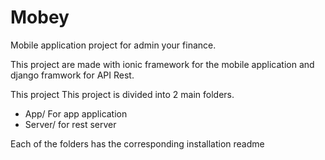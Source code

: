 # Mobey
Mobile application project for admin your finance.

This project are made with ionic framework for the mobile application and django framwork for API Rest.

This project This project is divided into 2 main folders.

- App/ For app application
- Server/ for rest server

Each of the folders has the corresponding installation readme